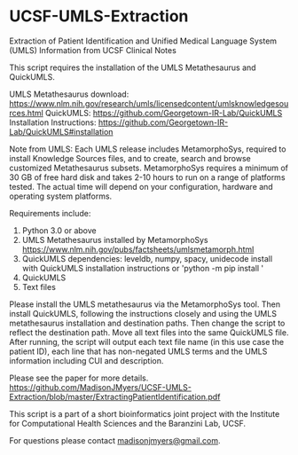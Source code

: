 # UCSF-UMLS-Extraction
Extraction of Patient Identification and Unified Medical Language System (UMLS) Information from UCSF Clinical Notes

This script requires the installation of the UMLS Metathesaurus and QuickUMLS.

UMLS Metathesaurus download: https://www.nlm.nih.gov/research/umls/licensedcontent/umlsknowledgesources.html
QuickUMLS: https://github.com/Georgetown-IR-Lab/QuickUMLS
  Installation Instructions: https://github.com/Georgetown-IR-Lab/QuickUMLS#installation

Note from UMLS: Each UMLS release includes MetamorphoSys, required to install Knowledge Sources files, and to create, search and browse customized Metathesaurus subsets. MetamorphoSys requires a minimum of 30 GB of free hard disk and takes 2-10 hours to run on a range of platforms tested. The actual time will depend on your configuration, hardware and operating system platforms.

Requirements include:

  1. Python 3.0 or above
  2. UMLS Metathesaurus installed by MetamorphoSys
     https://www.nlm.nih.gov/pubs/factsheets/umlsmetamorph.html
  3. QuickUMLS dependencies: leveldb, numpy, spacy, unidecode
     install with QuickUMLS installation instructions or
     'python -m pip install <requirement>'
  4. QuickUMLS
  5. Text files
  
Please install the UMLS metathesaurus via the MetamorphoSys tool. Then install QuickUMLS, following the instructions closely and using the UMLS metathesaurus installation and destination paths. Then change the script to reflect the destination path. Move all text files into the same QuickUMLS file. After running, the script will output each text file name (in this use case the patient ID), each line that has non-negated UMLS terms and the UMLS information including CUI and description.

Please see the paper for more details. https://github.com/MadisonJMyers/UCSF-UMLS-Extraction/blob/master/ExtractingPatientIdentification.pdf

This script is a part of a short bioinformatics joint project with the Institute for Computational Health Sciences and the Baranzini Lab, UCSF.

For questions please contact madisonjmyers@gmail.com.

